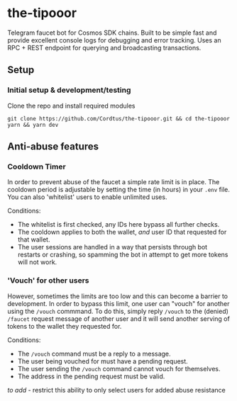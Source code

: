# the-tipooor
Telegram faucet bot for Cosmos SDK chains. Built to be simple fast and provide excellent console logs for debugging and error tracking. Uses an RPC + REST endpoint for querying and broadcasting transactions.

## Setup

### Initial setup & development/testing
Clone the repo and install required modules

```shell
git clone https://github.com/Cordtus/the-tipooor.git && cd the-tipooor
yarn && yarn dev
```

## Anti-abuse features

### Cooldown Timer

In order to prevent abuse of the faucet a simple rate limit is in place. The cooldown period is adjustable by setting the time (in hours) in your `.env` file. 
You can also 'whitelist' users to enable unlimited uses.

Conditions:
 - The whitelist is first checked, any IDs here bypass all further checks.
 - The cooldown applies to both the wallet, *and* user ID that requested for that wallet.
 - The user sessions are handled in a way that persists through bot restarts or crashing, so spamming the bot in attempt to get more tokens will not work.

### 'Vouch' for other users

However, sometimes the limits are too low and this can become a barrier to development. In order to bypass this limit, one user can "vouch" for another using the `/vouch` commmand.
To do this, simply reply `/vouch` to the (denied) `/faucet` request message of another user and it will send another serving of tokens to the wallet they requested for.

Conditions:
 - The `/vouch` command must be a reply to a message.
 - The user being vouched for must have a pending request.
 - The user sending the `/vouch` command cannot vouch for themselves.
 - The address in the pending request must be valid.

 *to add* - restrict this ability to only select users for added abuse resistance